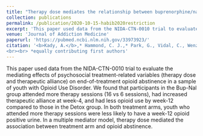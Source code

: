 ```yaml
---
title: "Therapy dose mediates the relationship between buprenorphine/naloxone and opioid treatment outcomes in youth receiving medication for opioid use disorder treatment"
collection: publications
permalink: /publication/2020-10-15-habib2020restriction
excerpt: 'This paper used data from the NIDA-CTN-0010 trial to evaluate the mediating effects of psychosocial treatment-related variables (therapy dose and therapeutic alliance) on end-of-treatment opioid abstinence in a sample of youth with Opioid Use Disorder. We found that participants in the Bup-Nal group attended more therapy sessions (16 vs 6 sessions), had increased therapeutic alliance at week-4, and had less opioid use by week-12 compared to those in the Detox group. In both treatment arms, youth who attended more therapy sessions were less likely to have a week-12 opioid positive urine. In a multiple mediator model, therapy dose mediated the association between treatment arm and opioid abstinence.'
venue: 'Journal of Addiction Medicine'
paperurl: 'https://pubmed.ncbi.nlm.nih.gov/33973923/'
citation: '<b>Kady, A.</b>,* Hammond, C. J.,* Park, G., Vidal, C., Wenzel, K., & Fishman, M. (2022). Therapy Dose Mediates the Relationship Between Buprenorphine/Naloxone and Opioid Treatment Outcomes in Youth Receiving Medication for Opioid Use Disorder Treatment. Journal of addiction medicine, 16(2), e97–e104. https://doi.org/10.1097/ADM.0000000000000861
<br><br> *equally contributing first authors'
---
```

This paper used data from the NIDA-CTN-0010 trial to evaluate the mediating effects of psychosocial treatment-related variables (therapy dose and therapeutic alliance) on end-of-treatment opioid abstinence in a sample of youth with Opioid Use Disorder. We found that participants in the Bup-Nal group attended more therapy sessions (16 vs 6 sessions), had increased therapeutic alliance at week-4, and had less opioid use by week-12 compared to those in the Detox group. In both treatment arms, youth who attended more therapy sessions were less likely to have a week-12 opioid positive urine. In a multiple mediator model, therapy dose mediated the association between treatment arm and opioid abstinence.
